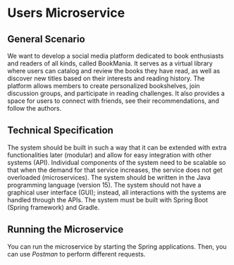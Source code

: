 # Users Microservice

## General Scenario

We want to develop a social media platform dedicated to book enthusiasts and readers of all kinds, called BookMania. It serves as a virtual library where users can catalog and review the books they have read, as well as discover new titles based on their interests and reading history. The platform allows members to create personalized bookshelves, join discussion groups, and participate in reading challenges. It also provides a space for users to connect with friends, see their recommendations, and follow the authors.

## Technical Specification

The system should be built in such a way that it can be extended with extra functionalities later (modular) and allow for easy integration with other systems (API). Individual components of the system need to be scalable so that when the demand for that service increases, the service does not get overloaded (microservices). The system should be written in the Java programming language (version 15). The system should not have a graphical user interface (GUI); instead, all interactions with the systems are handled through the APIs. The system must be built with Spring Boot (Spring framework) and Gradle.

## Running the Microservice

You can run the microservice by starting the Spring applications. Then, you can use *Postman* to perform different requests.
